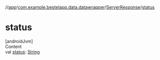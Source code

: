 //[app](../../index.md)/[com.example.bestelapp.data.datawrapper](../index.md)/[ServerResponse](index.md)/[status](status.md)



# status  
[androidJvm]  
Content  
val [status](status.md): [String](https://kotlinlang.org/api/latest/jvm/stdlib/kotlin/-string/index.html)  




